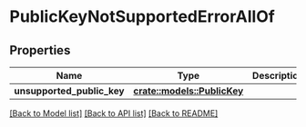 # PublicKeyNotSupportedErrorAllOf

## Properties

Name | Type | Description | Notes
------------ | ------------- | ------------- | -------------
**unsupported_public_key** | [**crate::models::PublicKey**](PublicKey.md) |  | 

[[Back to Model list]](../README.md#documentation-for-models) [[Back to API list]](../README.md#documentation-for-api-endpoints) [[Back to README]](../README.md)


